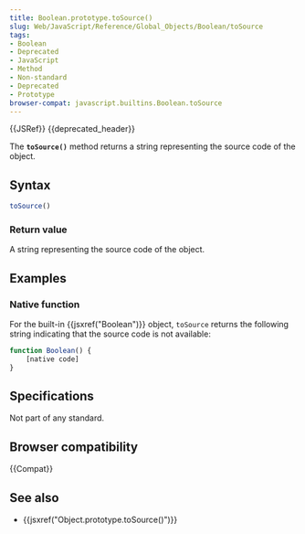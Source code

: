 ```yaml
---
title: Boolean.prototype.toSource()
slug: Web/JavaScript/Reference/Global_Objects/Boolean/toSource
tags:
- Boolean
- Deprecated
- JavaScript
- Method
- Non-standard
- Deprecated
- Prototype
browser-compat: javascript.builtins.Boolean.toSource
---
```

{{JSRef}} {{deprecated_header}}

The **`toSource()`** method returns a string representing the source code of the
object.

## Syntax

```js
toSource()
```

### Return value

A string representing the source code of the object.

## Examples

### Native function

For the built-in {{jsxref("Boolean")}} object, `toSource` returns the
following string indicating that the source code is not available:

```js
function Boolean() {
    [native code]
}
```

## Specifications

Not part of any standard.

## Browser compatibility

{{Compat}}

## See also

- {{jsxref("Object.prototype.toSource()")}}
